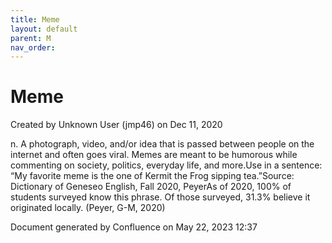 ```yaml
---
title: Meme
layout: default
parent: M
nav_order:
---
```


# Meme

Created by  Unknown User (jmp46) on Dec 11, 2020

n. A photograph, video, and/or idea that is passed between people on the internet and often goes viral. Memes are meant to be humorous while commenting on society, politics, everyday life, and more.Use in a sentence: “My favorite meme is the one of Kermit the Frog sipping tea.”Source: Dictionary of Geneseo English, Fall 2020, PeyerAs of 2020, 100% of students surveyed know this phrase. Of those surveyed, 31.3% believe it originated locally. (Peyer, G-M, 2020)

Document generated by Confluence on May 22, 2023 12:37


